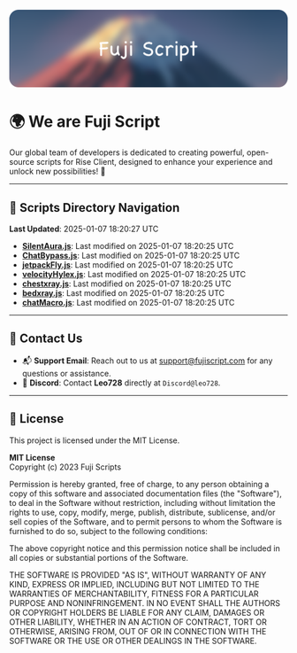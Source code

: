 ![Banner](.github/b.webp)

# 🌍 **We are Fuji Script**

Our global team of developers is dedicated to creating powerful, open-source scripts for Rise Client, designed to enhance your experience and unlock new possibilities! 🌟

---
<!-- SCRIPTS_NAVIGATION_START -->
## 📂 **Scripts Directory Navigation**

**Last Updated**: 2025-01-07 18:20:27 UTC

- **[SilentAura.js](scripts/SilentAura.js)**: Last modified on 2025-01-07 18:20:25 UTC
- **[ChatBypass.js](scripts/ChatBypass.js)**: Last modified on 2025-01-07 18:20:25 UTC
- **[jetpackFly.js](scripts/jetpackFly.js)**: Last modified on 2025-01-07 18:20:25 UTC
- **[velocityHylex.js](scripts/velocityHylex.js)**: Last modified on 2025-01-07 18:20:25 UTC
- **[chestxray.js](scripts/chestxray.js)**: Last modified on 2025-01-07 18:20:25 UTC
- **[bedxray.js](scripts/bedxray.js)**: Last modified on 2025-01-07 18:20:25 UTC
- **[chatMacro.js](scripts/chatMacro.js)**: Last modified on 2025-01-07 18:20:25 UTC

<!-- SCRIPTS_NAVIGATION_END -->

---

## 💬 **Contact Us**  
- 📬 **Support Email**: Reach out to us at [support@fujiscript.com](mailto:support@fujiscript.com) for any questions or assistance.  
- 💬 **Discord**: Contact **Leo728** directly at `Discord@leo728`.

---

## 📜 **License**

This project is licensed under the MIT License.  

**MIT License**  
Copyright (c) 2023 Fuji Scripts  

Permission is hereby granted, free of charge, to any person obtaining a copy of this software and associated documentation files (the "Software"), to deal in the Software without restriction, including without limitation the rights to use, copy, modify, merge, publish, distribute, sublicense, and/or sell copies of the Software, and to permit persons to whom the Software is furnished to do so, subject to the following conditions:  

The above copyright notice and this permission notice shall be included in all copies or substantial portions of the Software.  

THE SOFTWARE IS PROVIDED "AS IS", WITHOUT WARRANTY OF ANY KIND, EXPRESS OR IMPLIED, INCLUDING BUT NOT LIMITED TO THE WARRANTIES OF MERCHANTABILITY, FITNESS FOR A PARTICULAR PURPOSE AND NONINFRINGEMENT. IN NO EVENT SHALL THE AUTHORS OR COPYRIGHT HOLDERS BE LIABLE FOR ANY CLAIM, DAMAGES OR OTHER LIABILITY, WHETHER IN AN ACTION OF CONTRACT, TORT OR OTHERWISE, ARISING FROM, OUT OF OR IN CONNECTION WITH THE SOFTWARE OR THE USE OR OTHER DEALINGS IN THE SOFTWARE.  
